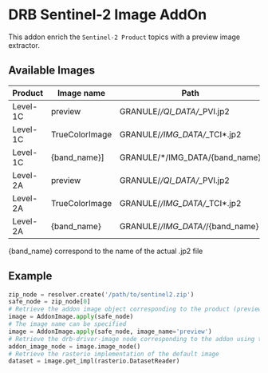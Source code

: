 # DRB Sentinel-2 Image AddOn

This addon enrich the `Sentinel-2 Product` topics with a preview image extractor.

## Available Images
|Product|Image name|Path|
|-------|----------|----|
|Level-1C|preview|GRANULE/*/QI_DATA/*_PVI.jp2|
|Level-1C|TrueColorImage|GRANULE/*/IMG_DATA/*_TCI*.jp2|
|Level-1C|{band_name}]|GRANULE/*/IMG_DATA/{band_name}|
|Level-2A|preview|GRANULE/*/QI_DATA/*_PVI.jp2|
|Level-2A|TrueColorImage|GRANULE/*/IMG_DATA/*_TCI*.jp2|
|Level-2A|{band_name}|GRANULE/*/IMG_DATA/*/{band_name}|

{band_name} correspond to the name of the actual .jp2 file

## Example
```python
zip_node = resolver.create('/path/to/sentinel2.zip')
safe_node = zip_node[0]
# Retrieve the addon image object corresponding to the product (preview by default)
image = AddonImage.apply(safe_node)
# The image name can be specified
image = AddonImage.apply(safe_node, image_name='preview')
# Retrieve the drb-driver-image node corresponding to the addon using the default extraction
addon_image_node = image.image_node()
# Retrieve the rasterio implementation of the default image
dataset = image.get_impl(rasterio.DatasetReader) 
```